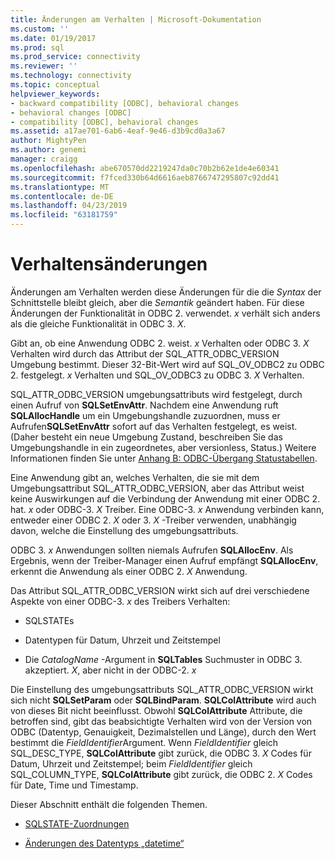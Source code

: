 ```yaml
---
title: Änderungen am Verhalten | Microsoft-Dokumentation
ms.custom: ''
ms.date: 01/19/2017
ms.prod: sql
ms.prod_service: connectivity
ms.reviewer: ''
ms.technology: connectivity
ms.topic: conceptual
helpviewer_keywords:
- backward compatibility [ODBC], behavioral changes
- behavioral changes [ODBC]
- compatibility [ODBC], behavioral changes
ms.assetid: a17ae701-6ab6-4eaf-9e46-d3b9cd0a3a67
author: MightyPen
ms.author: genemi
manager: craigg
ms.openlocfilehash: abe670570dd2219247da0c70b2b62e1de4e60341
ms.sourcegitcommit: f7fced330b64d6616aeb8766747295807c92dd41
ms.translationtype: MT
ms.contentlocale: de-DE
ms.lasthandoff: 04/23/2019
ms.locfileid: "63181759"
---
```

# <a name="behavioral-changes"></a>Verhaltensänderungen
Änderungen am Verhalten werden diese Änderungen für die die *Syntax* der Schnittstelle bleibt gleich, aber die *Semantik* geändert haben. Für diese Änderungen der Funktionalität in ODBC 2. verwendet. *x* verhält sich anders als die gleiche Funktionalität in ODBC 3. *X*.  
  
 Gibt an, ob eine Anwendung ODBC 2. weist. *x* Verhalten oder ODBC 3. *X* Verhalten wird durch das Attribut der SQL_ATTR_ODBC_VERSION Umgebung bestimmt. Dieser 32-Bit-Wert wird auf SQL_OV_ODBC2 zu ODBC 2. festgelegt. *x* Verhalten und SQL_OV_ODBC3 zu ODBC 3. *X* Verhalten.  
  
 SQL_ATTR_ODBC_VERSION umgebungsattributs wird festgelegt, durch einen Aufruf von **SQLSetEnvAttr**. Nachdem eine Anwendung ruft **SQLAllocHandle** um ein Umgebungshandle zuzuordnen, muss er Aufrufen**SQLSetEnvAttr** sofort auf das Verhalten festgelegt, es weist. (Daher besteht ein neue Umgebung Zustand, beschreiben Sie das Umgebungshandle in ein zugeordnetes, aber versionless, Status.) Weitere Informationen finden Sie unter [Anhang B: ODBC-Übergang Statustabellen](../../../odbc/reference/appendixes/appendix-b-odbc-state-transition-tables.md).  
  
 Eine Anwendung gibt an, welches Verhalten, die sie mit dem Umgebungsattribut SQL_ATTR_ODBC_VERSION, aber das Attribut weist keine Auswirkungen auf die Verbindung der Anwendung mit einer ODBC 2. hat. *x* oder ODBC-3. *X* Treiber. Eine ODBC-3. *x* Anwendung verbinden kann, entweder einer ODBC 2. *X* oder 3. *X* -Treiber verwenden, unabhängig davon, welche die Einstellung des umgebungsattributs.  
  
 ODBC 3. *x* Anwendungen sollten niemals Aufrufen **SQLAllocEnv**. Als Ergebnis, wenn der Treiber-Manager einen Aufruf empfängt **SQLAllocEnv**, erkennt die Anwendung als einer ODBC 2. *X* Anwendung.  
  
 Das Attribut SQL_ATTR_ODBC_VERSION wirkt sich auf drei verschiedene Aspekte von einer ODBC-3. *x* des Treibers Verhalten:  
  
-   SQLSTATEs  
  
-   Datentypen für Datum, Uhrzeit und Zeitstempel  
  
-   Die *CatalogName* -Argument in **SQLTables** Suchmuster in ODBC 3. akzeptiert. *X*, aber nicht in der ODBC-2. *x*  
  
 Die Einstellung des umgebungsattributs SQL_ATTR_ODBC_VERSION wirkt sich nicht **SQLSetParam** oder **SQLBindParam**. **SQLColAttribute** wird auch von dieses Bit nicht beeinflusst. Obwohl **SQLColAttribute** Attribute, die betroffen sind, gibt das beabsichtigte Verhalten wird von der Version von ODBC (Datentyp, Genauigkeit, Dezimalstellen und Länge), durch den Wert bestimmt die *FieldIdentifier*Argument. Wenn *FieldIdentifier* gleich SQL_DESC_TYPE, **SQLColAttribute** gibt zurück, die ODBC 3. *X* Codes für Datum, Uhrzeit und Zeitstempel; beim *FieldIdentifier* gleich SQL_COLUMN_TYPE, **SQLColAttribute** gibt zurück, die ODBC 2. *X* Codes für Date, Time und Timestamp.  
  
 Dieser Abschnitt enthält die folgenden Themen.  
  
-   [SQLSTATE-Zuordnungen](../../../odbc/reference/develop-app/sqlstate-mappings.md)  
  
-   [Änderungen des Datentyps „datetime“](../../../odbc/reference/develop-app/datetime-data-type-changes.md)
